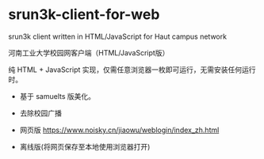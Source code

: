 # srun3k-client-for-web
srun3k client written in HTML/JavaScript for Haut campus network

河南工业大学校园网客户端（HTML/JavaScript版）

纯 HTML + JavaScript 实现，仅需任意浏览器一枚即可运行，无需安装任何运行时。

 - 基于 samuelts 版美化。
 - 去除校园广播

 - 网页版 https://www.noisky.cn/jiaowu/weblogin/index_zh.html
 - 离线版(将网页保存至本地使用浏览器打开)

